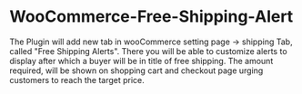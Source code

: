 # WooCommerce-Free-Shipping-Alert

 The Plugin will add new tab in wooCommerce setting page -> shipping Tab, called "Free Shipping Alerts". 
 There you will be able to customize alerts to display after which a buyer will be in title of free shipping. 
 The amount required, will be shown on shopping cart and checkout page urging customers to reach the target price. 